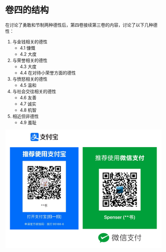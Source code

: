 # 卷四的结构

在讨论了勇敢和节制两种德性后，第四卷接续第三卷的内容，讨论了以下几种德性：

1. 与金钱相关的德性
   * 4.1 慷慨
   * 4.2 大度
2. 与荣誉相关的德性
   * 4.3 大度
   * 4.4 在对待小荣誉方面的德性
3. 与愤怒相关的德性
   * 4.5 温和
4. 与社会交往相关的德性
   * 4.6 友善
   * 4.7 诚实
   * 4.8 机智
5. 相近但非德性
   * 4.9 羞耻

![](../.gitbook/assets/qr.png)

